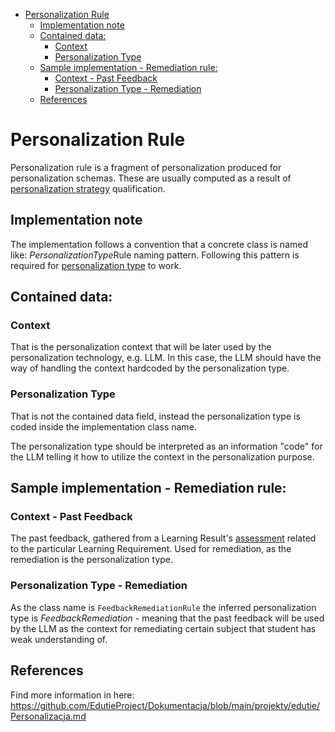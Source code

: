 <!-- TOC -->
* [Personalization Rule](#personalization-rule)
  * [Implementation note](#implementation-note)
  * [Contained data:](#contained-data)
    * [Context](#context)
    * [Personalization Type](#personalization-type)
  * [Sample implementation - Remediation rule:](#sample-implementation---remediation-rule)
    * [Context - Past Feedback](#context---past-feedback)
    * [Personalization Type - Remediation](#personalization-type---remediation)
  * [References](#references)
<!-- TOC -->

# Personalization Rule

Personalization rule is a fragment of personalization produced for personalization schemas. These are usually
computed as a result of [personalization strategy](./PersonalizationStrategy.md) qualification.

## Implementation note

The implementation follows a convention that a concrete class is named like: *PersonalizationType*Rule
naming pattern. Following this pattern is required for [personalization type](#personalization-type) to work.

## Contained data:

### Context

That is the personalization context that will be later used by the personalization technology, e.g. LLM. In this case,
the LLM should have the way of handling the context hardcoded by the personalization type.

### Personalization Type

That is not the contained data field, instead the personalization type is coded inside the implementation class name.

The personalization type should be interpreted as an information "code" for the LLM telling it how to utilize
the context in the personalization purpose.

## Sample implementation - Remediation rule:

### Context - Past Feedback

The past feedback, gathered from a Learning Result's [assessment](../education/LearningRequirement.md) related to the 
particular Learning Requirement. Used for remediation, as the remediation is the personalization type.

### Personalization Type - Remediation

As the class name is `FeedbackRemediationRule` the inferred personalization type is *FeedbackRemediation* - meaning
that the past feedback will be used by the LLM as the context for remediating certain subject that student has weak
understanding of.

## References

Find more information in here: https://github.com/EdutieProject/Dokumentacja/blob/main/projekty/edutie/Personalizacja.md
